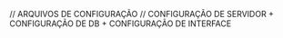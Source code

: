 // ARQUIVOS DE CONFIGURAÇÃO
// CONFIGURAÇÃO DE SERVIDOR + CONFIGURAÇÃO DE DB + CONFIGURAÇÃO DE INTERFACE
